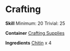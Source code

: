 <!-- TITLE: Sheet of Chitin -->
<!-- SUBTITLE: Numerous chitin stuck together -->

# Crafting
**Skill**
Minimum: 20
Trivial: 25

**Container**
[Crafting Supplies](crafting-supplies)

**Ingredients**
[Chitin](chitin) x 4